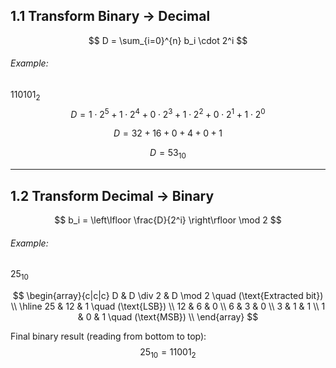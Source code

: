 ## 1.1 Transform Binary → Decimal
$$
D = \sum_{i=0}^{n} b_i \cdot 2^i
$$

###### Example:
$110101_2$
$$
D = 1 \cdot 2^5 + 1 \cdot 2^4 + 0 \cdot 2^3 + 1 \cdot 2^2 + 0 \cdot 2^1 +  1 \cdot 2^0
$$

$$
D = 32 + 16 + 0 + 4 + 0 + 1
$$

$$
D = 53_{10}
$$

---

## 1.2 Transform Decimal → Binary
$$
b_i = \left\lfloor \frac{D}{2^i} \right\rfloor \mod 2
$$

###### Example:
$25_{10}$

$$
\begin{array}{c|c|c}
D & D \div 2 & D \mod 2 \quad (\text{Extracted bit}) \\
\hline
25 & 12 & 1 \quad (\text{LSB}) \\
12 & 6 & 0 \\
6 & 3 & 0 \\
3 & 1 & 1 \\
1 & 0 & 1 \quad (\text{MSB}) \\
\end{array}
$$

Final binary result (reading from bottom to top):
$$
25_{10} = 11001_2
$$